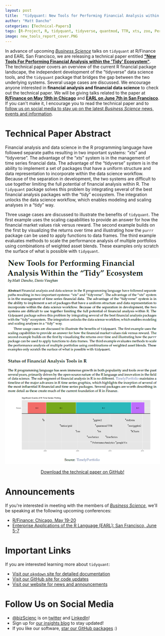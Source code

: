 ```yaml
---
layout: post
title:  "tidyquant: New Tools for Performing Financial Analysis within the Tidy Ecosystem"
author: "Matt Dancho"
categories: [Technical-Papers]
tags: [R-Project, R, tidyquant, tidyverse, quantmod, TTR, xts, zoo, PerformanceAnalytics, Learn-Finance, Learn-R]
image: new_tools_report_cover.PNG
---
```





In advance of upcoming [_Business Science_](http://www.business-science.io/) talks on `tidyquant` at R/Finance and EARL San Francisco, we are releasing a technical paper entitled [__"New Tools For Performing Financial Analysis within the 'Tidy' Ecosystem"__](https://github.com/business-science/reports/blob/master/new_financial_tools_tidy_ecosystem.pdf). The technical paper covers an overview of the current R financial package landscape, the independent development of the "tidyverse" data science tools, and the `tidyquant` package that bridges the gap between the two underlying systems. Several usage cases are discussed. We encourage anyone interested in __financial analysis and financial data science__ to check out the technical paper. We will be giving talks related to the paper at [__R/Finance on May 19th in Chicago__](http://www.rinfinance.com/) and [__EARL on June 7th in San Francisco__](https://earlconf.com/sanfrancisco/#speakersAnchor). If you can't make it, I encourage you to read the technical paper and to [follow us on social media to stay up on the latest _Business Science_ news, events and information](#social). 


# Technical Paper Abstract

Financial analysis and data science in the R programming language have followed separate paths resulting in two important systems: “xts” and “tidyverse”. The advantage of the “xts” system is in the management of time series financial data. The advantage of the “tidyverse” system is in the ability to implement a set of packages that have a uniform structure and data representation to incorporate within the data science workflow. Because of the separation in development, the two systems are difficult to use together limiting the full potential of financial analysis within R. The `tidyquant` package solves this problem by integrating several of the best financial analysis packages with the “tidy” ecosystem. The integration unlocks the data science workflow, which enables modeling and scaling analyses in a “tidy” way.

Three usage cases are discussed to illustrate the benefits of `tidyquant`. The first example uses the scaling capabilities to provide an answer for how the financial market values risk versus reward. The second example builds on the first by visualizing the returns over time and illustrating how the `purrr` package can be used to apply functions to data frames. The third example evaluates methods to scale the performance analysis of multiple portfolios using combinations of weighted asset blends. These examples only scratch the surface of what is possible with `tidyquant`.

![tidyquant Technical Paper Cover](/assets/new_tools_report_cover.PNG)

<center><a href="https://github.com/business-science/reports/blob/master/new_financial_tools_tidy_ecosystem.pdf">Download the technical paper on GitHub!</a></center>

# Announcements

If you're interested in meeting with the members of [_Business Science_](http://www.business-science.io/), we'll be speaking at the following upcoming conferences:

* [R/Finance: Chicago, May 19-20](http://www.rinfinance.com/)
* [Enterprise Applications of the R Language (EARL): San Francisco, June 5-7](https://earlconf.com/sanfrancisco/)


# Important Links

If you are interested learning more about `tidyquant`:

* [Visit our `pkgdown` site for detailed documentation](https://business-science.github.io/tidyquant/)
* [Visit our GitHub site for code updates](https://github.com/business-science/)
* [Visit our website for news and announcements](http://www.business-science.io/)

# Follow Us on Social Media <a class="anchor" id="social"></a>

* [@bizScienc](https://twitter.com/bizScienc) is on [twitter](https://twitter.com/bizScienc) and [LinkedIn](https://www.linkedin.com/company/business.science)!
* Sign up for [our insights blog](http://www.business-science.io/) to stay updated!
* If you like our software, [star our GitHub packages](https://github.com/business-science) :)


